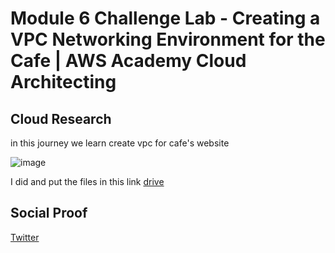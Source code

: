 # Module 6 Challenge Lab - Creating a VPC Networking Environment for the Cafe | AWS Academy Cloud Architecting 

## Cloud Research
in this journey we learn create vpc for cafe's website

![image](https://github.com/tiaradwim1306/100daysofcloud/assets/120786669/48efff3c-2fab-4f4e-8ef2-8838d390e661)


I did and put the files in this link [drive](https://docs.google.com/document/d/10yBz9kR5DncvsMoQUbUKH3IuyhdfAyt3/edit?usp=sharing&ouid=114505995848904260773&rtpof=true&sd=true)

## Social Proof

[Twitter](https://twitter.com/tiaradwim1306/status/1691024342380130304)
